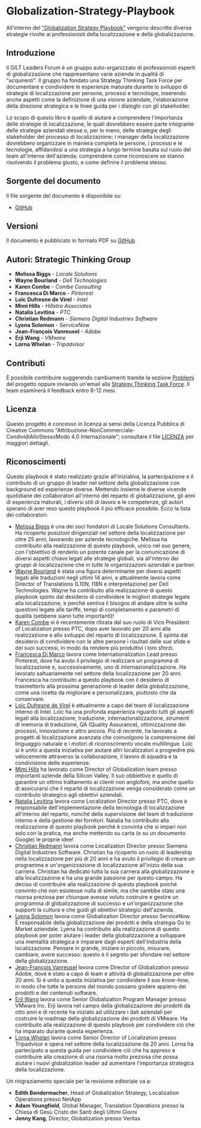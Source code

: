 # Globalization-Strategy-Playbook
All’interno del ["Globalization Strategy Playbook"](https://github.com/GILT-Forum/Globalization-Strategy-Playbook/italian/playbook.md) vengono descritte diverse strategie rivolte ai professionisti della localizzazione e della globalizzazione.

## Introduzione

Il GILT Leaders Forum è un gruppo auto-organizzato di professionisti esperti di globalizzazione che rappresentano varie aziende in qualità di "acquirenti". Il gruppo ha fondato una Strategy Thinking Task Force per documentare e condividere le esperienze maturate durante lo sviluppo di strategie di localizzazione per persone, processi e tecnologie, inserendo anche aspetti come la definizione di una visione aziendale, l'elaborazione della direzione strategica e le linee guida per i dialoghi con gli stakeholder.

Lo scopo di questo libro è quello di aiutare a comprendere l'importanza delle strategie di localizzazione, le quali dovrebbero essere parte integrante delle strategie aziendali stesse o, per lo meno, delle strategie degli stakeholder del processo di localizzazione; i manager della localizzazione dovrebbero organizzare in maniera completa le persone, i processi e le tecnologie, affidandosi a una strategia a lungo termine basata sul ruolo del team all'interno dell'azienda; comprendere come riconoscere se stanno risolvendo il problema giusto, e come definire il problema stesso.

## Sorgente del documento

Il file sorgente del documento è disponibile su:

* [GitHub](playbook.md) 

## Versioni

Il documento è pubblicato in formato PDF su [GitHub](https://github.com/GILT-Forum/Globalization-Strategy-Playbook/releases)

## Autori: Strategic Thinking Group

   * **Melissa Biggs** - *Locale Solutions*
   * **Wayne Bourland** - *Dell Technologies*
   * **Karen Combe** - *Combe Consulting*
   * **Francesca Di Marco** - *Pinterest*
   * **Loïc Dufresne de Virel** - *Intel*
   * **Mimi Hills** - *Hillstra Associates*
   * **Natalia Levitina** - *PTC*
   * **Christian Redmann** - *Siemens Digital Industries Software*
   * **Lyena Solomon** - *ServiceNow*
   * **Jean-François Vanreusel** - *Adobe*
   * **Erji Wang** - *VMware*
   * **Lorna Whelan** - *Tripadvisor*

## Contributi

È possibile contribuire suggerendo cambiamenti tramite la sezione [Problemi](https://github.com/GILT-Forum/Globalization-Strategy-Playbook/issues) del progetto oppure inviando un'email alla [Strategy Thinking Task Force](mailto:StrategyPlaybook@gmail.com). Il team esaminerà il feedback entro 6-12 mesi. 


## Licenza

Questo progetto è concesso in licenza ai sensi della Licenza Pubblica di Creative Commons "Attribuzione-NonCommerciale-CondividiAlloStessoModo 4.0 Internazionale"; consultare il file [LICENZA](LICENSE) per maggiori dettagli.

## Riconoscimenti

Questo playbook è stato realizzato grazie all'iniziativa, la partecipazione e il contributo di un gruppo di leader nel settore della globalizzazione con background ed esperienze diverse. Mettendo insieme le diverse vicende quotidiane dei collaboratori all'interno del reparto di globalizzazione, gli anni di esperienza maturati, i diversi stili di lavoro e le competenze, gli autori sperano di aver reso questo playbook il più efficace possibile. Ecco la lista dei collaboratori: 
* [Melissa Biggs](https://www.linkedin.com/in/melissa-biggs-2a3289/) è una dei soci fondatori di Locale Solutions Consultants. Ha ricoperto posizioni dirigenziali nel settore della localizzazione per oltre 25 anni, lavorando per aziende tecnologiche. Melissa ha contribuito alla realizzazione di questo playbook, unico nel suo genere, con l'obiettivo di renderlo un potente canale per la comunicazione di diversi aspetti chiave legati alle strategie globali, sia all'interno dei gruppi di localizzazione che in *tutte* le organizzazioni aziendali e partner. 
* [Wayne Bourland](https://www.linkedin.com/in/wayne-bourland-0963ab4/) è stata una figura determinante per diversi aspetti legati alle traduzioni negli ultimi 14 anni, e attualmente lavora come Director of Translations (L10N, I18N e interpretazione) per Dell Technologies. Wayne ha contribuito alla realizzazione di questo playbook spinto dal desiderio di condividere le migliori strategie legate alla localizzazione, e perché sentiva il bisogno di andare oltre le solite questioni legate alle tariffe, tempi di completamento e parametri di qualità (sebbene siano tutte importanti)! 
* [Karen Combe](https://www.linkedin.com/in/karen-combe-14086/) si è recentemente ritirata dal suo ruolo di Vice President of Localization presso PTC, dopo aver lavorato per 20 anni alla realizzazione e allo sviluppo del reparto di localizzazione. È spinta dal desiderio di condividere con le altre persone i risultati delle sue sfide e dei suoi successi, in modo da rendere più produttivi i loro sforzi. 
* [Francesca Di Marco](https://www.linkedin.com/in/fdimarco/) lavora come Internationalization Lead presso Pinterest, dove ha avuto il privilegio di realizzare un programma di localizzazione e, successivamente, uno di internazionalizzazione. Ha lavorato saltuariamente nel settore della localizzazione per 20 anni. Francesca ha contribuito a questo playbook con il desiderio di trasmetterlo alla prossima generazione di leader della globalizzazione, come una ricetta da migliorare e personalizzare, piuttosto che da conservare. 
* [Loïc Dufresne de Virel](http://linkedin.com/in/loicddev) è attualmente a capo del team di localizzazione interno di Intel. Loïc ha una profonda esperienza riguardo tutti gli aspetti legati alla localizzazione, traduzione, internazionalizzazione, strumenti di memoria di traduzione, QA (Quality Assurance), ottimizzazione dei processi, innovazione e altro ancora. Più di recente, ha lavorato a progetti di localizzazione avanzata che coinvolgono la comprensione del linguaggio naturale e i motori di riconoscimento vocale multilingue. Loïc si è unito a questa iniziativa per aiutare altri localizzatori a progredire più velocemente attraverso la collaborazione, il lavoro di squadra e la condivisione delle esperienze. 
* [Mimi Hills](https://www.linkedin.com/in/mimihills/) ha lavorato come Director of Globalization team presso importanti aziende della Silicon Valley. Il suo obbiettivo è quello di garantire un ottimo trattamento ai clienti non anglofoni, ma anche quello di assicurarsi che il reparto di localizzazione venga considerato come un contributo strategico agli obiettivi aziendali. 
* [Natalia Levitina](https://www.linkedin.com/in/nlevitina/) lavora come Localization Director presso PTC, dove è responsabile dell'implementazione della tecnologia di localizzazione all'interno del reparto, nonché della supervisione del team di traduzione interno e della gestione dei fornitori. Natalia ha contribuito alla realizzazione di questo playbook perché è convinta che si impari non solo con la pratica, ma anche mettendo su carta (o su un documento Google) le proprie idee! 
* [Christian Redmann](https://www.linkedin.com/in/christian-redmann-8579b8/) lavora come Localization Director presso Siemens Digital Industries Software. Christian ha ricoperto un ruolo di leadership nella localizzazione per più di 20 anni e ha avuto il privilegio di creare un programma e un'organizzazione di localizzazione all'inizio della sua carriera. Christian ha dedicato tutta la sua carriera alla globalizzazione e alla localizzazione e ha una grande passione per questo campo. Ha deciso di contribuire alla realizzazione di questo playbook poiché convinto che non esistesse nulla di simile, ma che sarebbe stato una risorsa preziosa per chiunque avesse voluto costruire e gestire un programma di globalizzazione di successo e un'organizzazione che supporti la cultura e che guidi gli obiettivi strategici dell'azienda. 
* [Lyena Solomon](https://www.linkedin.com/in/lyenas/) lavora come Globalization Director presso ServiceNow. È responsabile della globalizzazione dei prodotti e della strategia Go to Market aziendale. Lyena ha contribuito alla realizzazione di questo playbook per poter aiutare i leader della globalizzazione a sviluppare una mentalità strategica e imparare dagli esperti dell'industria della localizzazione. Pensare in grande, iniziare in piccolo, misurare, cambiare, avere successo: questo è il segreto per sfondare nel settore della globalizzazione. 
* [Jean-François Vanreusel](https://www.linkedin.com/in/jfvanreu/) lavora come Director of Globalization presso Adobe, dove è stato a capo di team e attività di globalizzazione per oltre 20 anni. Si è unito a questa iniziativa per condividere il suo _know-how_, in modo che tutte le persone del mondo possano godere appieno dei prodotti e dei contenuti software. 
* [Erji Wang](https://www.linkedin.com/in/erji-wang/) lavora come Senior Globalization Program Manager presso VMware Inc. Erji lavora nel campo della globalizzazione dei prodotti da otto anni e di recente ha iniziato ad utilizzare i dati aziendali per costruire la roadmap della globalizzazione dei prodotti di VMware. Ha contribuito alla realizzazione di questo playbook per condividere ciò che ha imparato durante questa esperienza. 
* [Lorna Whelan](https://www.linkedin.com/in/lornawhelan/) lavora come Senior Director of Localization presso Tripadvisor e opera nel settore della localizzazione da 20 anni. Lorna ha partecipato a questa guida per condividere ciò che ha appreso e contribuire alla creazione di una risorsa molto preziosa che possa aiutare i nuovi globalization leader ad aumentare l'importanza strategica della localizzazione.



Un ringraziamento speciale per la revisione editoriale va a: 
* **Edith Bendermacher**, Head of Globalization Strategy, Localization Operations presso NetApp 
* **Adam Youngfield**, Global Manager, Translation Operations presso la Chiesa di Gesù Cristo dei Santi degli Ultimi Giorni 
* **Jenny Kang**, Director, Globalization presso Veritas

